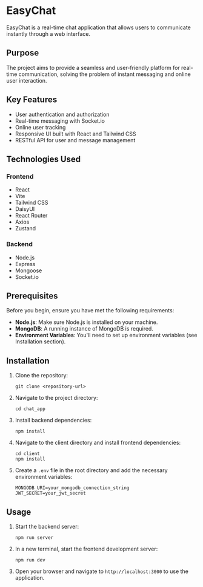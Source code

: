# EasyChat

EasyChat is a real-time chat application that allows users to communicate instantly through a web interface.

## Purpose

The project aims to provide a seamless and user-friendly platform for real-time communication, solving the problem of instant messaging and online user interaction.

## Key Features

- User authentication and authorization
- Real-time messaging with Socket.io
- Online user tracking
- Responsive UI built with React and Tailwind CSS
- RESTful API for user and message management

## Technologies Used

### Frontend
- React
- Vite
- Tailwind CSS
- DaisyUI
- React Router
- Axios
- Zustand

### Backend
- Node.js
- Express
- Mongoose
- Socket.io

## Prerequisites

Before you begin, ensure you have met the following requirements:

- **Node.js**: Make sure Node.js is installed on your machine.
- **MongoDB**: A running instance of MongoDB is required.
- **Environment Variables**: You'll need to set up environment variables (see Installation section).

## Installation

1. Clone the repository:
   ```
   git clone <repository-url>
   ```

2. Navigate to the project directory:
   ```
   cd chat_app
   ```

3. Install backend dependencies:
   ```
   npm install
   ```

4. Navigate to the client directory and install frontend dependencies:
   ```
   cd client
   npm install
   ```

5. Create a `.env` file in the root directory and add the necessary environment variables:
   ```
   MONGODB_URI=your_mongodb_connection_string
   JWT_SECRET=your_jwt_secret
   ```

## Usage

1. Start the backend server:
   ```
   npm run server
   ```

2. In a new terminal, start the frontend development server:
   ```
   npm run dev
   ```

3. Open your browser and navigate to `http://localhost:3000` to use the application.
